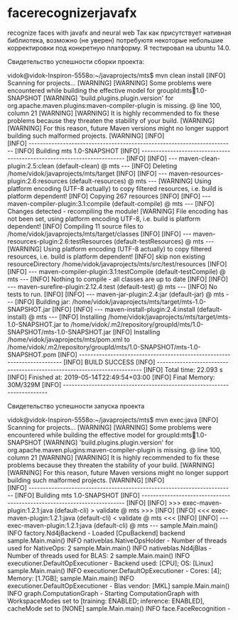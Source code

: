 # facerecognizerjavafx
recognize faces with javafx and neural web
Так как присутствует нативная библиотека, возможно (не уверен) потребуютя некоторые небольшие корректировки под конкретную 
платформу. Я тестировал на ubuntu 14.0.

Свидетельство успешности сборки проекта:

vidok@vidok-Inspiron-5558o:~/javaprojects/mts$ mvn clean install
[INFO] Scanning for projects...
[WARNING] 
[WARNING] Some problems were encountered while building the effective model for groupId:mts:jar:1.0-SNAPSHOT
[WARNING] 'build.plugins.plugin.version' for org.apache.maven.plugins:maven-compiler-plugin is missing. @ line 100, column 21
[WARNING] 
[WARNING] It is highly recommended to fix these problems because they threaten the stability of your build.
[WARNING] 
[WARNING] For this reason, future Maven versions might no longer support building such malformed projects.
[WARNING] 
[INFO]                                                                         
[INFO] ------------------------------------------------------------------------
[INFO] Building mts 1.0-SNAPSHOT
[INFO] ------------------------------------------------------------------------
[INFO] 
[INFO] --- maven-clean-plugin:2.5:clean (default-clean) @ mts ---
[INFO] Deleting /home/vidok/javaprojects/mts/target
[INFO] 
[INFO] --- maven-resources-plugin:2.6:resources (default-resources) @ mts ---
[WARNING] Using platform encoding (UTF-8 actually) to copy filtered resources, i.e. build is platform dependent!
[INFO] Copying 267 resources
[INFO] 
[INFO] --- maven-compiler-plugin:3.1:compile (default-compile) @ mts ---
[INFO] Changes detected - recompiling the module!
[WARNING] File encoding has not been set, using platform encoding UTF-8, i.e. build is platform dependent!
[INFO] Compiling 11 source files to /home/vidok/javaprojects/mts/target/classes
[INFO] 
[INFO] --- maven-resources-plugin:2.6:testResources (default-testResources) @ mts ---
[WARNING] Using platform encoding (UTF-8 actually) to copy filtered resources, i.e. build is platform dependent!
[INFO] skip non existing resourceDirectory /home/vidok/javaprojects/mts/src/test/resources
[INFO] 
[INFO] --- maven-compiler-plugin:3.1:testCompile (default-testCompile) @ mts ---
[INFO] Nothing to compile - all classes are up to date
[INFO] 
[INFO] --- maven-surefire-plugin:2.12.4:test (default-test) @ mts ---
[INFO] No tests to run.
[INFO] 
[INFO] --- maven-jar-plugin:2.4:jar (default-jar) @ mts ---
[INFO] Building jar: /home/vidok/javaprojects/mts/target/mts-1.0-SNAPSHOT.jar
[INFO] 
[INFO] --- maven-install-plugin:2.4:install (default-install) @ mts ---
[INFO] Installing /home/vidok/javaprojects/mts/target/mts-1.0-SNAPSHOT.jar to /home/vidok/.m2/repository/groupId/mts/1.0-SNAPSHOT/mts-1.0-SNAPSHOT.jar
[INFO] Installing /home/vidok/javaprojects/mts/pom.xml to /home/vidok/.m2/repository/groupId/mts/1.0-SNAPSHOT/mts-1.0-SNAPSHOT.pom
[INFO] ------------------------------------------------------------------------
[INFO] BUILD SUCCESS
[INFO] ------------------------------------------------------------------------
[INFO] Total time: 22.093 s
[INFO] Finished at: 2019-05-14T22:49:54+03:00
[INFO] Final Memory: 30M/329M
[INFO] ------------------------------------------------------------------------

Свидетельство успешности запуска проекта

vidok@vidok-Inspiron-5558o:~/javaprojects/mts$ mvn exec:java
[INFO] Scanning for projects...
[WARNING] 
[WARNING] Some problems were encountered while building the effective model for groupId:mts:jar:1.0-SNAPSHOT
[WARNING] 'build.plugins.plugin.version' for org.apache.maven.plugins:maven-compiler-plugin is missing. @ line 100, column 21
[WARNING] 
[WARNING] It is highly recommended to fix these problems because they threaten the stability of your build.
[WARNING] 
[WARNING] For this reason, future Maven versions might no longer support building such malformed projects.
[WARNING] 
[INFO]                                                                         
[INFO] ------------------------------------------------------------------------
[INFO] Building mts 1.0-SNAPSHOT
[INFO] ------------------------------------------------------------------------
[INFO] 
[INFO] >>> exec-maven-plugin:1.2.1:java (default-cli) > validate @ mts >>>
[INFO] 
[INFO] <<< exec-maven-plugin:1.2.1:java (default-cli) < validate @ mts <<<
[INFO] 
[INFO] --- exec-maven-plugin:1.2.1:java (default-cli) @ mts ---
sample.Main.main() INFO  factory.Nd4jBackend - Loaded [CpuBackend] backend
 sample.Main.main() INFO  nativeblas.NativeOpsHolder - Number of threads used for NativeOps: 2
 sample.Main.main() INFO  nativeblas.Nd4jBlas - Number of threads used for BLAS: 2
 sample.Main.main() INFO  executioner.DefaultOpExecutioner - Backend used: [CPU]; OS: [Linux]
 sample.Main.main() INFO  executioner.DefaultOpExecutioner - Cores: [4]; Memory: [1.7GB];
 sample.Main.main() INFO  executioner.DefaultOpExecutioner - Blas vendor: [MKL]
 sample.Main.main() INFO  graph.ComputationGraph - Starting ComputationGraph with WorkspaceModes set to [training: ENABLED; inference: ENABLED], cacheMode set to [NONE]
 sample.Main.main() INFO  face.FaceRecognition - 
